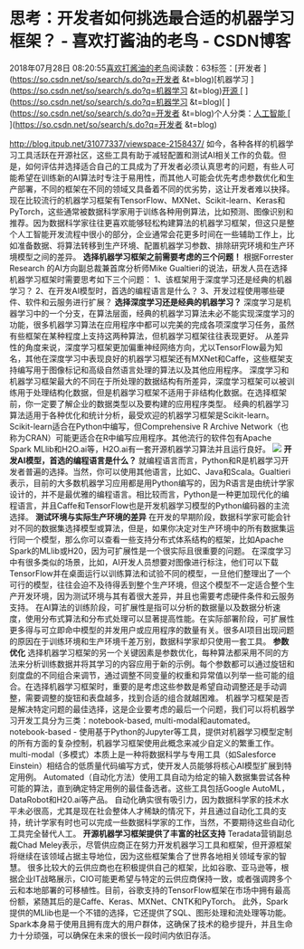 
# 思考：开发者如何挑选最合适的机器学习框架？ - 喜欢打酱油的老鸟 - CSDN博客


2018年07月28日 08:20:55[喜欢打酱油的老鸟](https://me.csdn.net/weixin_42137700)阅读数：63标签：[开发者 																](https://so.csdn.net/so/search/s.do?q=开发者 &t=blog)[机器学习 																](https://so.csdn.net/so/search/s.do?q=机器学习 &t=blog)[开源																](https://so.csdn.net/so/search/s.do?q=开源&t=blog)[
							](https://so.csdn.net/so/search/s.do?q=机器学习 &t=blog)[
																					](https://so.csdn.net/so/search/s.do?q=开发者 &t=blog)个人分类：[人工智能																](https://blog.csdn.net/weixin_42137700/article/category/7820233)
[
																								](https://so.csdn.net/so/search/s.do?q=开发者 &t=blog)


http://blog.itpub.net/31077337/viewspace-2158437/
如今，各种各样的机器学习工具活跃在开源社区，这些工具有助于减轻配置和测试AI相关工作的负载。但是，如何评估并选择适合自己的工具成为了开发者必须认真思考的问题，有些人可能希望在训练新的AI算法时专注于易用性，而其他人可能会优先考虑参数优化和生产部署，不同的框架在不同的领域又具备着不同的优劣势，这让开发者难以抉择。
现在比较流行的机器学习框架有TensorFlow、MXNet、Scikit-learn、Keras和PyTorch，这些通常被数据科学家用于训练各种用例算法，比如预测、图像识别和推荐。因为数据科学家往往更喜欢能够轻松构建算法的机器学习框架，但这只是整个人工智能开发流程中很小的部分，企业通常会花更多时间在一些辅助工作上，比如准备数据、将算法转移到生产环境、配置机器学习参数、排除研究环境和生产环境模型之间的差异。
**选择机器学习框架之前需要考虑的三个问题！**
根据Forrester Research 的AI方向副总裁兼首席分析师Mike Gualtieri的说法，研发人员在选择机器学习框架时需要思考如下三个问题：
1、该框架用于深度学习还是经典的机器学习？
2、在开发AI模型时，首选的编程语言是什么？
3、开发过程使用哪些硬件、软件和云服务进行扩展？
**选择深度学习还是经典的机器学习？**
深度学习是机器学习中的一个分支，在算法层面，经典的机器学习算法未必不能实现深度学习的功能，很多机器学习算法在应用程序中都可以完美的完成各项深度学习任务，虽然有些框架在某种程度上支持这两种算法，但机器学习框架往往表现更好。
从差异性的角度来说，深度学习框架更加偏重神经网络方向，尤以TensorFlow最为知名，其他在深度学习中表现良好的机器学习框架还有MXNet和Caffe，这些框架支持编写用于图像标记和高级自然语言处理的算法以及其他应用程序。
深度学习和机器学习框架最大的不同在于所处理的数据结构有所差异，深度学习框架可以被训练用于处理结构化数据，但是机器学习框架不适用于非结构化数据。在选择框架前，你一定要了解企业的数据类型以及要构建的应用程序类型。
经典的机器学习算法适用于各种优化和统计分析，最受欢迎的机器学习框架是Scikit-learn。Scikit-learn适合在Python中编写，但Comprehensive R Archive Network（也称为CRAN）可能更适合在R中编写应用程序。其他流行的软件包有Apache Spark MLlib和H2O.ai等，H2O.ai有一套开源机器学习算法并且运行良好。
![](http://img.blog.itpub.net/blog/2018/07/24/4f383a176b072005.jpeg?x-oss-process=style/bb)
**开发AI模型，首选的编程语言是什么？**
就编程语言而言，Python和R是机器学习开发者普遍的选择。当然，你可以使用其他语言，比如C、Java和Scala。Gualtieri表示，目前的大多数机器学习应用都是用Python编写的，因为R语言是由统计学家设计的，并不是最优雅的编程语言。相比较而言，Python是一种更加现代化的编程语言，并且Caffe和TensorFlow也是开发机器学习模型的Python编码器的主流选择。
**测试环境与实际生产环境的差异**
在开发的早期阶段，数据科学家可能会针对不同的数据集选择模型或算法，但是，如果你决定对生产环境中的所有数据集运行同一个模型，那么你可以查看一些支持分布式体系结构的框架，比如Apache Spark的MLlib或H20，因为可扩展性是一个很实际且很重要的问题。
在深度学习中有很多类似的场景，比如，AI开发人员想要对图像进行标注，他们可以下载TensorFlow并在桌面运行以训练算法和试验不同的模型，一旦他们整理出了一个可行的模型，往往会迫不及待得丢到整个生产环境，但这个模型不一定适合整个生产开发环境，因为测试环境与其有着很大差异，并且也需要考虑硬件条件和云服务支持。
在AI算法的训练阶段，可扩展性是指可以分析的数据量以及数据分析速度，使用分布式算法和分布式处理可以显著提高性能。在实际部署阶段，可扩展性更多得与可立即命中模型的并发用户或应用程序的数量有关。很多AI项目出现问题的原因在于训练环境和生产环境千差万别，数据科学家却只使用一套工具。
**参数优化**
选择机器学习框架的另一个关键因素是参数优化，每种算法都采用不同的方法来分析训练数据并将其学习的内容应用于新的示例。每个参数都可以通过旋钮和刻度盘的不同组合来调节，通过调整不同变量的权重和异常值以列举一些可能的组合。在选择机器学习框架时，重要的是考虑这些参数是希望自动调整还是手动调整，需要调整的旋钮和表盘越多，找到合适的组合就越困难。
机器学习框架是否是解决特定问题的最佳选择，这是企业要考虑的最后一个问题，我们可以将机器学习开发工具分为三类：notebook-based, multi-modal和automated。
notebook-based - 使用基于Python的Jupyter等工具，提供对机器学习模型定制的所有方面的复杂控制，机器学习框架使用此概念来减少自定义的繁重工作。
multi-modal（多模式）本质上是一种将数据科学与专用工具（如Salesforce Einstein）相结合的低质量代码编写方式，使开发人员能够将核心AI模型扩展到特定用例。
Automated（自动化方法）使用工具自动为给定的输入数据集尝试各种可能的算法，直到确定特定用例的最佳备选者。这些工具包括Google AutoML，DataRobot和H20.ai等产品。
自动化确实很有吸引力，因为数据科学家的技术水平未必很高，尤其是现在社会整体人才稀缺的情况下，并且通过自动化工具的支持，统计学家有时也可以完成一些数据科学家的工作，当然，不要期待这些自动化工具完全替代人工。
**开源机器学习框架提供了丰富的社区支持**
Teradata营销副总裁Chad Meley表示，尽管供应商正在努力开发机器学习工具和框架，但开源框架将继续在该领域占据主导地位，因为这些框架集合了世界各地相关领域专家的智慧。
很多比较大的云供应商也在积极提供自己的框架，比如谷歌、亚马逊等，根据企业IT战略展示，CIO可能更希望与特定的云供应商保持一致，或者强调跨多个云和本地部署的可移植性。目前，谷歌支持的TensorFlow框架在市场中拥有最高份额，紧随其后的是Caffe、Keras、MXNet、CNTK和PyTorch。
此外，Spark提供的MLlib也是一个不错的选择，它还提供了SQL、图形处理和流处理等功能。Spark本身易于使用且拥有庞大的用户群体，这确保了技术的稳步提升，并且生命力十分顽强，可以确保在未来的很长一段时间内依旧存活。

